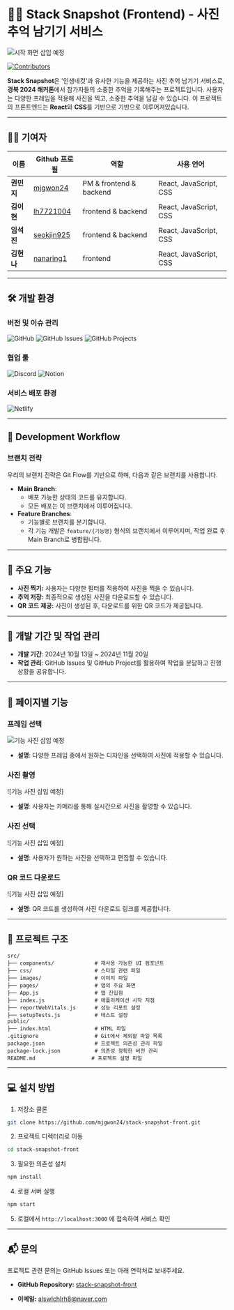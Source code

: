 
# 🧑‍💻 Stack Snapshot (Frontend) - 사진 추억 남기기 서비스

![시작 화면 삽입 예정](https://ifh.cc/g/t7HRF1.jpg)

[![Contributors](https://img.shields.io/badge/contributors-4-brightgreen)](#-기여자-contributors)  

**Stack Snapshot**은 '인생네컷'과 유사한 기능을 제공하는 사진 추억 남기기 서비스로, **경북 2024 해커톤**에서 참가자들의 소중한 추억을 기록해주는 프로젝트입니다. 사용자는 다양한 프레임을 적용해 사진을 찍고, 소중한 추억을 남길 수 있습니다. 이 프로젝트의 프론트엔드는 **React**와 **CSS**를 기반으로 기반으로 이루어져있습니다.

---

## 🧑‍💻 기여자

| 이름         | Github 프로필            | 역할                              | 사용 언어 |
|--------------|--------------------------|-----------------------------------|-------------|
| **권민지** | [mjgwon24](https://github.com/mjgwon24) | PM & frontend & backend           | React, JavaScript, CSS |
| **김이현** | [lh7721004](https://github.com/lh7721004) | frontend & backend        | React, JavaScript, CSS |
| **임석진** | [seokjin925](https://github.com/seokjin925) | frontend & backend                 | React, JavaScript, CSS |
| **김현나** | [nanaring1](https://github.com/nanaring1) | frontend                 | React, JavaScript, CSS |

---

## 🛠️ 개발 환경

### 버전 및 이슈 관리
  ![GitHub](https://img.shields.io/badge/GitHub-181717?style=flat&logo=github&logoColor=white)  ![GitHub Issues](https://img.shields.io/badge/Issues-FE5000?style=flat&logo=github&logoColor=white)  ![GitHub Projects](https://img.shields.io/badge/Projects-0366D6?style=flat&logo=github&logoColor=white)

### 협업 툴
  ![Discord](https://img.shields.io/badge/Discord-5865F2?style=flat&logo=discord&logoColor=white)   ![Notion](https://img.shields.io/badge/Notion-000000?style=flat&logo=notion&logoColor=white)

### 서비스 배포 환경
  ![Netlify](https://img.shields.io/badge/Netlify-00C7B7?style=flat&logo=netlify&logoColor=white)

---

## 🔄 Development Workflow

### 브랜치 전략

우리의 브랜치 전략은 Git Flow를 기반으로 하며, 다음과 같은 브랜치를 사용합니다.

- **Main Branch**:  
    - 배포 가능한 상태의 코드를 유지합니다.  
    - 모든 배포는 이 브랜치에서 이루어집니다.
- **Feature Branches**:  
    - 기능별로 브랜치를 분기합니다.  
    - 각 기능 개발은 `feature/{기능명}` 형식의 브랜치에서 이루어지며, 작업 완료 후 Main Branch로 병합됩니다.

---

## 🔧 주요 기능

- **사진 찍기:** 사용자는 다양한 필터를 적용하여 사진을 찍을 수 있습니다.
- **추억 저장:** 최종적으로 생성된 사진을 다운로드할 수 있습니다.
- **QR 코드 제공:** 사진이 생성된 후, 다운로드를 위한 QR 코드가 제공됩니다.

---

## 📅 개발 기간 및 작업 관리

- **개발 기간**: 2024년 10월 13일 ~ 2024년 11월 20일  
- **작업 관리**: GitHub Issues 및 GitHub Project를 활용하여 작업을 분담하고 진행 상황을 공유합니다.

---

## 📑 페이지별 기능

### 프레임 선택
![기능 사진 삽입 예정](https://ifh.cc/g/kADywG.jpg)

- **설명**: 다양한 프레임 중에서 원하는 디자인을 선택하여 사진에 적용할 수 있습니다.

### 사진 촬영
![기능 사진 삽입 예정]

- **설명**: 사용자는 카메라를 통해 실시간으로 사진을 촬영할 수 있습니다.

### 사진 선택
![기능 사진 삽입 예정]

- **설명**: 사용자가 원하는 사진을 선택하고 편집할 수 있습니다.

### QR 코드 다운로드
![기능 사진 삽입 예정]

- **설명**: QR 코드를 생성하여 사진 다운로드 링크를 제공합니다.

---

## 📂 프로젝트 구조

```plaintext
src/
├── components/             # 재사용 가능한 UI 컴포넌트
├── css/                    # 스타일 관련 파일
├── images/                 # 이미지 파일
├── pages/                  # 앱의 주요 화면
├── App.js                  # 앱 진입점
├── index.js                # 애플리케이션 시작 지점
├── reportWebVitals.js      # 성능 리포트 설정
├── setupTests.js           # 테스트 설정
public/
├── index.html              # HTML 파일
.gitignore                  # Git에서 제외할 파일 목록
package.json                # 프로젝트 의존성 관리 파일
package-lock.json           # 의존성 정확한 버전 관리
README.md                  # 프로젝트 설명 파일
```

---

## 💻 설치 방법

1. 저장소 클론

```bash
git clone https://github.com/mjgwon24/stack-snapshot-front.git
```

2. 프로젝트 디렉터리로 이동

```bash
cd stack-snapshot-front
```

3. 필요한 의존성 설치

```bash
npm install
```

4. 로컬 서버 실행

```bash
npm start
```

5. 로컬에서 `http://localhost:3000` 에 접속하여 서비스 확인

---

## 📬 문의

프로젝트 관련 문의는 GitHub Issues 또는 아래 연락처로 보내주세요.

- **GitHub Repository:** [stack-snapshot-front](https://github.com/mjgwon24/stack-snapshot-front.git)

- **이메일:** alswlchlrh8@naver.com
